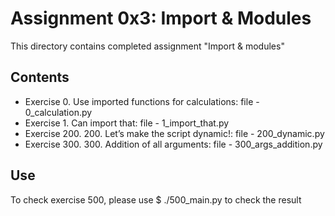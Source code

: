 # Assignment 0x3: Import & Modules

This directory contains completed assignment "Import & modules"
## Contents

- Exercise 0. Use imported functions for calculations: file - 0_calculation.py
- Exercise 1. Can import that: file - 1_import_that.py
- Exercise 200. 200. Let’s make the script dynamic!: file - 200_dynamic.py
- Exercise 300. 300. Addition of all arguments: file - 300_args_addition.py

## Use

To check exercise 500, please use $ ./500_main.py  to check the result

